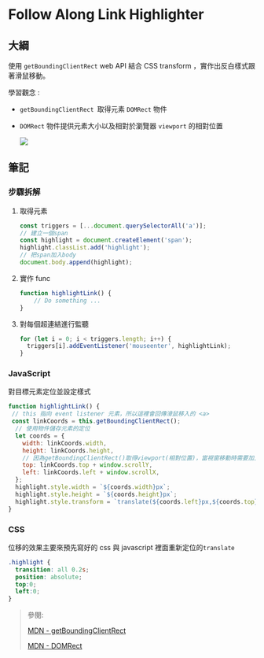# Follow Along Link Highlighter

## 大綱

使用 `getBoundingClientRect` web API 結合 CSS transform ，實作出反白樣式跟著滑鼠移動。

學習觀念 :

- `getBoundingClientRect `取得元素 `DOMRect` 物件

- `DOMRect` 物件提供元素大小以及相對於瀏覽器 `viewport` 的相對位置

  ![](https://developer.mozilla.org/en-US/docs/Web/API/Element/getBoundingClientRect/element-box-diagram.png)

## 筆記

### 步驟拆解

1. 取得元素

   ```javascript
   const triggers = [...document.querySelectorAll('a')];
   // 建立一個span
   const highlight = document.createElement('span');
   highlight.classList.add('highlight');
   // 把span加入body
   document.body.append(highlight);
   ```

   

2. 實作 func 

   ```javascript
   function highlightLink() {
       // Do something ...
   }
   ```

   

3. 對每個超連結進行監聽

   ```javascript
   for (let i = 0; i < triggers.length; i++) {
     triggers[i].addEventListener('mouseenter', highlightLink);
   }
   ```

### JavaScript

對目標元素定位並設定樣式

```javascript
function highlightLink() {
 // this 指向 event listener 元素，所以這裡會回傳滑鼠移入的 <a> 
 const linkCoords = this.getBoundingClientRect();
  // 使用物件儲存元素的定位
  let coords = {
    width: linkCoords.width,
    height: linkCoords.height,
    // 因為getBoundingClientRect()取得viewport(相對位置)，當視窗移動時需要加上視窗(window)本身移動距離
    top: linkCoords.top + window.scrollY,
    left: linkCoords.left + window.scrollX,
  };
  highlight.style.width = `${coords.width}px`;
  highlight.style.height = `${coords.height}px`;
  highlight.style.transform = `translate(${coords.left}px,${coords.top}px)`;
}
```

### CSS

位移的效果主要來預先寫好的 css 與 javascript 裡面重新定位的`translate`

```css
.highlight {
  transition: all 0.2s;
  position: absolute;
  top:0;
  left:0;
}
```



> 參閱:
>
> [MDN - getBoundingClientRect](https://developer.mozilla.org/en-US/docs/Web/API/Element/getBoundingClientRect)
>
> [MDN - DOMRect](https://developer.mozilla.org/en-US/docs/Web/API/DOMRect)